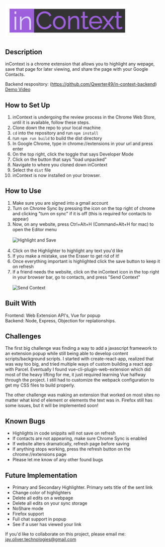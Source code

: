    ![inContext Logo](/public/icons/inContext_large.png)
 ---
 
 ## Description
 inContext is a chrome extension that allows you to highlight any wepage, save that page for later viewing, and share the page with your Google Contacts. 

Backend respository: (https://github.com/Qwerter49/in-context-backend)
<br>[Demo Video](https://youtu.be/rEJl4W70wg0)

## How to Set Up
1. inContext is undergoing the review process in the Chrome Web Store, until it is available, follow these steps.<br>
2. Clone down the repo to your local machine <br>
3. `cd` into the repository and run `npm install` <br>
4. run `npm run build` to build the dist directory <br>
5. In Google Chrome, type in chrome://extensions in your url and press enter <br>
6. On the top right, click the toggle that says Developer Mode <br>
7. Click on the button that says "load unpacked" <br>
8. Navigate to where you cloned down inContext <br>
9. Select the `dist` file <br>
10. inContext is now installed on your browser. 

## How to Use
1. Make sure you are signed into a gmail account <br>
2. Turn on Chrome Sync by pressing the icon on the top right of chrome and clicking "turn on sync" if it is off (this is required for contacts to appear) <br>
3. Now, on any website, press Ctrl+Alt+H (Command+Alt+H for mac) to open the Editor menu <br><br>
![Highlight and Save](https://media.giphy.com/media/XvENrZxERfG4ePYIgr/giphy.gif)<br><br>
4. Click on the Highlighter to highlight any text you'd like <br>
5. If you make a mistake, use the Eraser to get rid of it! <br>
6. Once everything important is highlighted click the save button to keep it on refresh <br>
7. If a friend needs the website, click on the inContext icon in the top right in your browser bar, go to contacts, and press "Send Context"<br><br>
![Send Context](https://media.giphy.com/media/671CVikg8GTjPylYLn/giphy.gif)

## Built With
Frontend: Web Extension API's, Vue for popup <br>
Backend: Node, Express, Objection for replationships. 

## Challenges

The first big challenge was finding a way to add a javascript framework to an extension popup while still being able to develop content scripts/background scripts. I started with create-react-app, realized that was way too big, and tried multiple ways of custom building a react app with Parcel. Eventually I found vue-cli-plugin-web-extension which did most of the heavy lifting for me, it just required learning Vue halfway through the project. I still had to customize the webpack configuration to get my CSS files to build properly.

The other challenge was making an extension that worked on most sites no matter what kind of element or elements the text was in. Firefox still has some issues, but it will be implemented soon!

## Known Bugs
 - Highlights in code snippits will not save on refresh
 - If contacts are not appearing, make sure Chrome Sync is enabled
 - If website alters dramatically, refresh page before saving
 - If anything stops working, press the refresh button on the chrome://extensions page
 - Please let me know of any other found bugs

## Future Implementation

- Primary and Secondary Highlighter. Primary sets title of the sent link
- Change color of highlighters
- Delete all edits on a webpage
- Delete all edits on your sync storage
- NoShare mode
- Firefox support
- Full chat support in popup
- See if a user has viewed your link
   

If you'd like to collaborate on this project, please email me: jay.oliver.technologies@gmail.com
